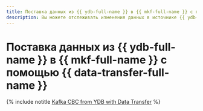 ```yaml
---
title: Поставка данных из {{ ydb-full-name }} в {{ mkf-full-name }} с помощью {{ data-transfer-full-name }}
description: Вы можете отслеживать изменения данных в источнике {{ ydb-name }} и отправлять их в кластер-приемник {{ mkf-name }} с помощью технологии Change Data Capture (CDC). Эти данные будут автоматически добавлены в топики {{ mkf-short-name }} с именами таблиц {{ ydb-name }}.
---
```


# Поставка данных из {{ ydb-full-name }} в {{ mkf-full-name }} с помощью {{ data-transfer-full-name }}

{% include notitle [Kafka СВС from YDB with Data Transfer](../../_tutorials/dataplatform/data-transfer-ydb-mkf.md) %}
